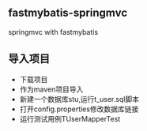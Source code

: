 ## fastmybatis-springmvc
springmvc with fastmybatis

## 导入项目
- 下载项目
- 作为maven项目导入
- 新建一个数据库stu,运行t_user.sql脚本
- 打开config.properties修改数据库链接
- 运行测试用例TUserMapperTest